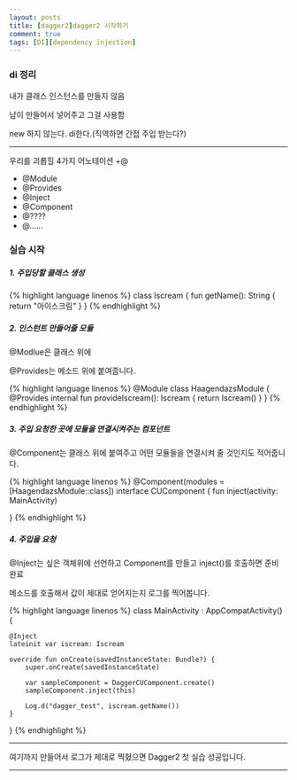 ```yaml
---
layout: posts
title: [dagger2]dagger2 시작하기
comment: true
tags: [DI][dependency injection]
---
```


### di 정리

내가 클래스 인스턴스를 만들지 않음

남이 만들어서 넣어주고 그걸 사용함

new 하지 않는다. di한다.(직역하면 간접 주입 받는다?)

---

우리를 괴롭힐 4가지 어노테이션 +@
- @Module
- @Provides
- @Inject
- @Component
- @????
- @......


### 실습 시작
##### 1. 주입당할 클래스 생성

{% highlight language linenos %}
class Iscream {
    fun getName(): String {
        return "아이스크림"
    }
}
{% endhighlight %}

##### 2. 인스턴트 만들어줄 모듈

@Modlue은 클래스 위에

@Provides는 메소드 위에 붙여줍니다.

{% highlight language linenos %}
@Module
class HaagendazsModule {
    @Provides
    internal fun provideIscream(): Iscream {
        return Iscream()
    }
}
{% endhighlight %}

##### 3. 주입 요청한 곳에 모듈을 연결시켜주는 컴포넌트

@Component는 클래스 위에 붙여주고 어떤 모듈들을 연결시켜 줄 것인지도 적어줍니다.

{% highlight language linenos %}
@Component(modules = [HaagendazsModule::class])
interface CUComponent {
    fun inject(activity: MainActivity)

}
{% endhighlight %}

##### 4. 주입을 요청

@Inject는 싶은 객체위에 선언하고 Component를 만들고 inject()를 호출하면 준비 완료

메소드를 호출해서 값이 제대로 얻어지는지 로그를 찍어봅니다.

{% highlight language linenos %}
class MainActivity : AppCompatActivity() {

    @Inject
    lateinit var iscream: Iscream

    override fun onCreate(savedInstanceState: Bundle?) {
        super.onCreate(savedInstanceState)

        var sampleComponent = DaggerCUComponent.create()
        sampleComponent.inject(this)

        Log.d("dagger_test", iscream.getName())
    }
}
{% endhighlight %}

---

여기까지 만들어서 로그가 제대로 찍혔으면 Dagger2 첫 실습 성공입니다.

---
